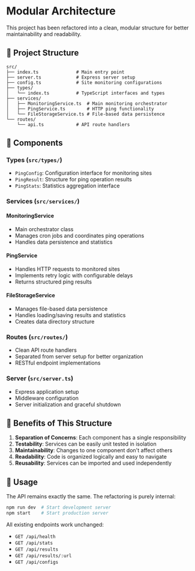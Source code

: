# Modular Architecture

This project has been refactored into a clean, modular structure for better maintainability and readability.

## 📁 Project Structure

```
src/
├── index.ts              # Main entry point
├── server.ts             # Express server setup
├── config.ts             # Site monitoring configurations
├── types/
│   └── index.ts          # TypeScript interfaces and types
├── services/
│   ├── MonitoringService.ts  # Main monitoring orchestrator
│   ├── PingService.ts        # HTTP ping functionality
│   └── FileStorageService.ts # File-based data persistence
└── routes/
    └── api.ts            # API route handlers
```

## 🔧 Components

### **Types** (`src/types/`)
- `PingConfig`: Configuration interface for monitoring sites
- `PingResult`: Structure for ping operation results
- `PingStats`: Statistics aggregation interface

### **Services** (`src/services/`)

#### **MonitoringService**
- Main orchestrator class
- Manages cron jobs and coordinates ping operations
- Handles data persistence and statistics

#### **PingService** 
- Handles HTTP requests to monitored sites
- Implements retry logic with configurable delays
- Returns structured ping results

#### **FileStorageService**
- Manages file-based data persistence
- Handles loading/saving results and statistics
- Creates data directory structure

### **Routes** (`src/routes/`)
- Clean API route handlers
- Separated from server setup for better organization
- RESTful endpoint implementations

### **Server** (`src/server.ts`)
- Express application setup
- Middleware configuration
- Server initialization and graceful shutdown

## 🚀 Benefits of This Structure

1. **Separation of Concerns**: Each component has a single responsibility
2. **Testability**: Services can be easily unit tested in isolation
3. **Maintainability**: Changes to one component don't affect others
4. **Readability**: Code is organized logically and easy to navigate
5. **Reusability**: Services can be imported and used independently

## 🔄 Usage

The API remains exactly the same. The refactoring is purely internal:

```bash
npm run dev  # Start development server
npm start    # Start production server
```

All existing endpoints work unchanged:
- `GET /api/health`
- `GET /api/stats` 
- `GET /api/results`
- `GET /api/results/:url`
- `GET /api/configs`
